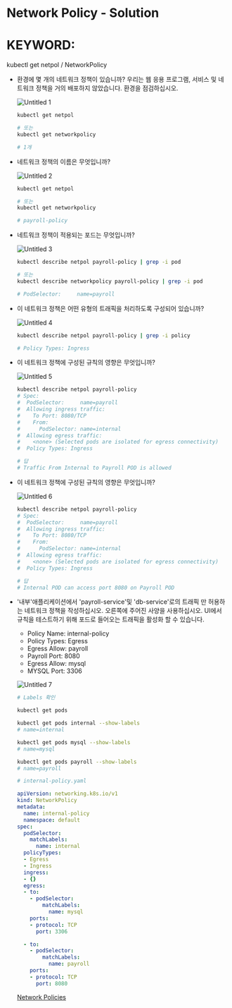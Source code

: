 # Network Policy - Solution

# KEYWORD:
kubectl get netpol /
NetworkPolicy

- 환경에 몇 개의 네트워크 정책이 있습니까? 우리는 웹 응용 프로그램, 서비스 및 네트워크 정책을 거의 배포하지 않았습니다. 환경을 점검하십시오.

    ![Untitled 1](https://user-images.githubusercontent.com/63388678/104254058-59f76300-54b9-11eb-87aa-b97c6656b4e3.png)

    ```bash
    kubectl get netpol

    # 또는
    kubectl get networkpolicy

    # 1개
    ```

- 네트워크 정책의 이름은 무엇입니까?

    ![Untitled 2](https://user-images.githubusercontent.com/63388678/104254059-5b289000-54b9-11eb-8d17-8c7b7acc9711.png)

    ```bash
    kubectl get netpol

    # 또는
    kubectl get networkpolicy

    # payroll-policy
    ```

- 네트워크 정책이 적용되는 포드는 무엇입니까?

    ![Untitled 3](https://user-images.githubusercontent.com/63388678/104254060-5bc12680-54b9-11eb-9162-546529ef3b7d.png)

    ```bash
    kubectl describe netpol payroll-policy | grep -i pod

    # 또는
    kubectl describe networkpolicy payroll-policy | grep -i pod

    # PodSelector:     name=payroll
    ```

- 이 네트워크 정책은 어떤 유형의 트래픽을 처리하도록 구성되어 있습니까?

    ![Untitled 4](https://user-images.githubusercontent.com/63388678/104254061-5c59bd00-54b9-11eb-813f-764357502230.png)

    ```bash
    kubectl describe netpol payroll-policy | grep -i policy

    # Policy Types: Ingress
    ```

- 이 네트워크 정책에 구성된 규칙의 영향은 무엇입니까?

    ![Untitled 5](https://user-images.githubusercontent.com/63388678/104254062-5c59bd00-54b9-11eb-823a-f9b101d2df7b.png)

    ```bash
    kubectl describe netpol payroll-policy
    # Spec:
    #  PodSelector:     name=payroll
    #  Allowing ingress traffic:
    #    To Port: 8080/TCP
    #    From:
    #      PodSelector: name=internal
    #  Allowing egress traffic:
    #    <none> (Selected pods are isolated for egress connectivity)
    #  Policy Types: Ingress

    # 답
    # Traffic From Internal to Payroll POD is allowed
    ```

- 이 네트워크 정책에 구성된 규칙의 영향은 무엇입니까?

    ![Untitled 6](https://user-images.githubusercontent.com/63388678/104254253-c7a38f00-54b9-11eb-9d66-cb38a9d32b92.png)

    ```bash
    kubectl describe netpol payroll-policy
    # Spec:
    #  PodSelector:     name=payroll
    #  Allowing ingress traffic:
    #    To Port: 8080/TCP
    #    From:
    #      PodSelector: name=internal
    #  Allowing egress traffic:
    #    <none> (Selected pods are isolated for egress connectivity)
    #  Policy Types: Ingress

    # 답
    # Internal POD can access port 8080 on Payroll POD
    ```

- '내부'애플리케이션에서 'payroll-service'및 'db-service'로의 트래픽 만 허용하는 네트워크 정책을 작성하십시오. 오른쪽에 주어진 사양을 사용하십시오. UI에서 규칙을 테스트하기 위해 포드로 들어오는 트래픽을 활성화 할 수 있습니다.
    - Policy Name: internal-policy
    - Policy Types: Egress
    - Egress Allow: payroll
    - Payroll Port: 8080
    - Egress Allow: mysql
    - MYSQL Port: 3306

    ![Untitled 7](https://user-images.githubusercontent.com/63388678/104254254-c8d4bc00-54b9-11eb-9d93-07eec2b6f31d.png)

    ```bash
    # Labels 확인

    kubectl get pods

    kubectl get pods internal --show-labels
    # name=internal

    kubectl get pods mysql --show-labels
    # name=mysql

    kubectl get pods payroll --show-labels
    # name=payroll
    ```

    ```yaml
    # internal-policy.yaml

    apiVersion: networking.k8s.io/v1
    kind: NetworkPolicy
    metadata:  
      name: internal-policy
      namespace: default
    spec:
      podSelector:
        matchLabels:
          name: internal
      policyTypes:
      - Egress
      - Ingress
      ingress:
      - {}
      egress:
      - to:
        - podSelector:
            matchLabels:
              name: mysql
        ports:
        - protocol: TCP
          port: 3306

      - to:
        - podSelector:        
            matchLabels:
              name: payroll
        ports:
        - protocol: TCP
          port: 8080
    ```

    [Network Policies](https://kubernetes.io/docs/concepts/services-networking/network-policies/)